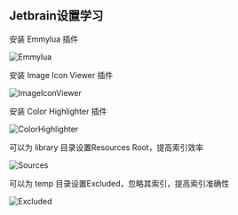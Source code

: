 ## Jetbrain设置学习

安装 Emmylua 插件

![Emmylua](https://gitlab.com/h-document/lik/-/raw/main/assets/emmylua.png)

安装 Image Icon Viewer 插件

![ImageIconViewer](https://gitlab.com/h-document/lik/-/raw/main/assets/imageIconViewer.png)

安装 Color Highlighter 插件

![ColorHighlighter](https://gitlab.com/h-document/lik/-/raw/main/assets/colorHighlighter.png)

可以为 library 目录设置Resources Root，提高索引效率

![Sources](https://gitlab.com/h-document/lik/-/raw/main/assets/jetbrain1.png)

可以为 temp 目录设置Excluded，忽略其索引，提高索引准确性

![Excluded](https://gitlab.com/h-document/lik/-/raw/main/assets/jetbrain2.png)
